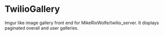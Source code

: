 # TwilioGallery
Imgur like image gallery front end for MikeRixWolfe/twilio_server. It displays paginated overall and user galleries.
